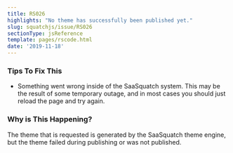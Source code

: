 ```yaml
---
title: RS026
highlights: "No theme has successfully been published yet."
slug: squatchjs/issue/RS026
sectionType: jsReference
template: pages/rscode.html
date: '2019-11-18'
---
```


### Tips To Fix This

 - Something went wrong inside of the SaaSquatch system. This may be the result of some temporary outage, and in most cases you should just reload the page and try again.

### Why is This Happening?

The theme that is requested is generated by the SaaSquatch theme engine, but the theme failed during publishing or was not published.
